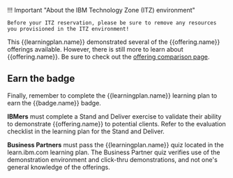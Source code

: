 !!! Important "About the IBM Technology Zone (ITZ) environment"

    Before your ITZ reservation, please be sure to remove any resources you provisioned in the ITZ environment!


This {{learningplan.name}} demonstrated several of the {{offering.name}} offerings available. However, there is still more to learn about {{offering.name}}. Be sure to check out the <a href="https://cloud.ibm.com/vmware/compare_offerings" target="_blank">offering comparison page</a>.

<!-- Additionally, there is an architecture pattern for integration IBM Cloud Security and Compliance Center Workload Protection with VMware vCenter Server (one of the VMware components for VCF for Classic). IBM Security and Compliance Center Workload Protection offers functions to protect Microsoft Windows and Linux virtual machines (VMs) that are hosted in VMware environments. These functions include compliance, vulnerability scanning, and threat detection.  To learn more, see the documentation <a href="https://cloud.ibm.com/docs/vmwaresolutions?topic=vmwaresolutions-arch-pattern-sccwpp" target="_blank">here</a>. -->

## Earn the badge
Finally, remember to complete the {{learningplan.name}} learning plan to earn the {{badge.name}} badge.

**IBMers** must complete a Stand and Deliver exercise to validate their ability to demonstrate {{offering.name}} to potential clients. Refer to the evaluation checklist in the learning plan for the Stand and Deliver.

**Business Partners** must pass the {{learningplan.name}} quiz located in the learn.ibm.com learning plan. The Business Partner quiz verifies use of the demonstration environment and click-thru demonstrations, and not one's general knowledge of the offerings.

